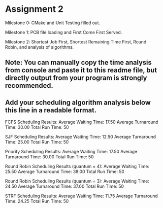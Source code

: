 # Assignment 2

Milestone 0: CMake and Unit Testing filled out. 

Milestone 1: PCB file loading and First Come First Served. 

Milestone 2: Shortest Job First, Shortest Remaining Time First, Round Robin, and analysis of algorithms. 

Note: 
You can manually copy the time analysis from console and paste it to this readme file, but directly output from your program is strongly recommended.     
---------------------------------------------------------------------------
Add your scheduling algorithm analysis below this line in a readable format. 
---------------------------------------------------------------------------
FCFS Scheduling Results:
Average Waiting Time: 17.50
Average Turnaround Time: 30.00
Total Run Time: 50

SJF Scheduling Results:
Average Waiting Time: 12.50
Average Turnaround Time: 25.00
Total Run Time: 50

Priority Scheduling Results:
Average Waiting Time: 17.50
Average Turnaround Time: 30.00
Total Run Time: 50

Round Robin Scheduling Results (quantum = 4):
Average Waiting Time: 25.50
Average Turnaround Time: 38.00
Total Run Time: 50

Round Robin Scheduling Results (quantum = 3):
Average Waiting Time: 24.50
Average Turnaround Time: 37.00
Total Run Time: 50

STRF Scheduling Results:
Average Waiting Time: 11.75
Average Turnaround Time: 24.25
Total Run Time: 50